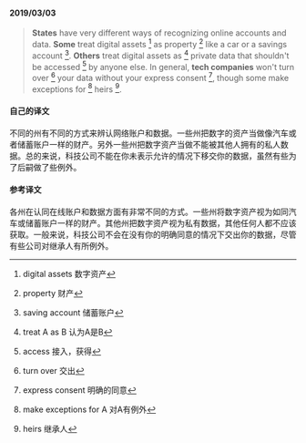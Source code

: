 #### 2019/03/03

> **States** have very different ways of recognizing online accounts and data. **Some** treat digital assets [^1] as property [^2] like a car or a savings account [^3]. **Others** treat digital assets as [^4] private data that shouldn't be accessed [^5] by anyone else. In general, **tech companies** won't turn over [^6] your data without your express consent [^7], though some make exceptions for [^8] heirs [^9].



#### 自己的译文

不同的州有不同的方式来辨认网络账户和数据。一些州把数字的资产当做像汽车或者储蓄账户一样的财产。另外一些州把数字资产当做不能被其他人拥有的私人数据。总的来说，科技公司不能在你未表示允许的情况下移交你的数据，虽然有些为了后嗣做了些例外。



#### 参考译文

各州在认同在线账户和数据方面有非常不同的方式。一些州将数字资产视为如同汽车或储蓄账户一样的财产。其他州把数字资产视为私有数据，其他任何人都不应该获取。一般来说，科技公司不会在没有你的明确同意的情况下交出你的数据，尽管有些公司对继承人有所例外。



[^1]: digital assets 数字资产
[^2]: property 财产
[^3]: saving account 储蓄账户
[^4]: treat A as B 认为A是B
[^5]: access 接入，获得
[^6]: turn over 交出
[^7]: express consent 明确的同意
[^8]: make exceptions for A 对A有例外
[^9]: heirs 继承人
